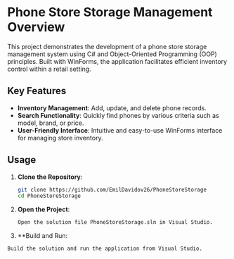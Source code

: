 # Phone Store Storage Management Overview
This project demonstrates the development of a phone store storage management system using C# and Object-Oriented Programming (OOP) principles. Built with WinForms, the application facilitates efficient inventory control within a retail setting.

## Key Features
- **Inventory Management**: Add, update, and delete phone records.
- **Search Functionality**: Quickly find phones by various criteria such as model, brand, or price.
- **User-Friendly Interface**: Intuitive and easy-to-use WinForms interface for managing store inventory.

## Usage
1. **Clone the Repository**:
   ```bash
   git clone https://github.com/EmilDavidov26/PhoneStoreStorage
   cd PhoneStoreStorage
2. **Open the Project**:
   ```bash
   Open the solution file PhoneStoreStorage.sln in Visual Studio.
3. **Build and Run:
  ```bash
  Build the solution and run the application from Visual Studio.
